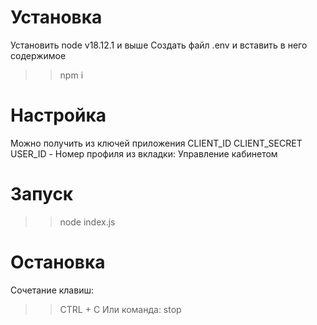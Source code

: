 # Установка
Установить node v18.12.1 и выше
Создать файл .env и вставить в него содержимое

>> npm i

# Настройка
Можно получить из ключей приложения
CLIENT_ID
CLIENT_SECRET
USER_ID - Номер профиля из вкладки: Управление кабинетом

# Запуск

>> node index.js

# Остановка
Сочетание клавиш:
>> CTRL + C 
Или команда:
>> stop